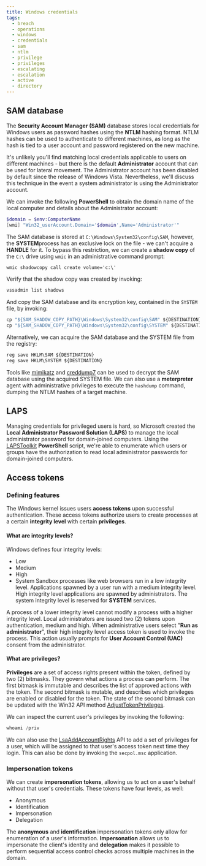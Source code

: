 ```yaml
---
title: Windows credentials
tags:
  - breach
  - operations
  - windows
  - credentials
  - sam
  - ntlm
  - privilege
  - privileges
  - escalating
  - escalation
  - active
  - directory
---
```


## SAM database

The **Security Account Manager (SAM)** database stores local credentials for
Windows users as password hashes using the **NTLM** hashing format. NTLM hashes
can be used to authenticate to different machines, as long as the hash is tied
to a user account and password registered on the new machine.

It's unlikely you'll find matching local credentials applicable to users on
different machines - but there is the default **Administrator** account that can
be used for lateral movement. The Administrator account has been disabled by
default since the release of Windows Vista. Nevertheless, we'll discuss this
technique in the event a system administrator is using the Administrator
account.

We can invoke the following **PowerShell** to obtain the domain name of the
local computer and details about the Administrator account:

```powershell
$domain = $env:ComputerName
[wmi] "Win32_userAccount.Domain='$domain',Name='Administrator'"
```

The SAM database is stored at `C:\Windows\System32\config\SAM`, however, the
**SYSTEM**process has an exclusive lock on the file - we can't acquire a
**HANDLE** for it. To bypass this restriction, we can create a **shadow copy**
of the `C:\` drive using `wmic` in an administrative command prompt:

```cmd
wmic shadowcopy call create volume='c:\'
```

Verify that the shadow copy was created by invoking:

```cmd
vssadmin list shadows
```

And copy the SAM database and its encryption key, contained in the `SYSTEM`
file, by invoking:

```cmd
cp "${SAM_SHADOW_COPY_PATH}\Windows\System32\config\SAM" ${DESTINATION}
cp "${SAM_SHADOW_COPY_PATH}\Windows\System32\config\SYSTEM" ${DESTINATION}
```

Alternatively, we can acquire the SAM database and the SYSTEM file from the
registry:

```cmd
reg save HKLM\SAM ${DESTINATION}
reg save HKLM\SYSTEM ${DESTINATION}
```

Tools like [mimikatz](https://github.com/ParrotSec/mimikatz) and
[creddump7](https://github.com/CiscoCXSecurity/creddump7) can be used to decrypt
the SAM database using the acquired SYSTEM file. We can also use a
**meterpreter** agent with administrative privileges to execute the `hashdump`
command, dumping the NTLM hashes of a target machine.

## LAPS

Managing credentials for privileged users is hard, so Microsoft created the
**Local Administrator Password Solution (LAPS)** to manage the local
administrator password for domain-joined computers. Using the
[LAPSToolkit](https://github.com/leoloobeek/LAPSToolkit) **PowerShell** script,
we're able to enumerate which users or groups have the authorization to read
local administrator passwords for domain-joined computers.

## Access tokens

### Defining features

The Windows kernel issues users **access tokens** upon successful
authentication. These access tokens authorize users to create processes at a
certain **integrity level** with certain **privileges**.

#### What are integrity levels?

Windows defines four integrity levels:

- Low
- Medium
- High
- System Sandbox processes like web browsers run in a low integrity level.
  Applications spawned by a user run with a medium integrity level. High
  integrity level applications are spawned by administrators. The system
  integrity level is reserved for **SYSTEM** services.

A process of a lower integrity level cannot modify a process with a higher
integrity level. Local administrators are issued two (2) tokens upon
authentication, medium and high. When administrative users select "**Run as
administrator**", their high integrity level access token is used to invoke the
process. This action usually prompts for **User Account Control (UAC)** consent
from the administrator.

#### What are privileges?

**Privileges** are a set of access rights present within the token, defined by
two (2) bitmasks. They govern what actions a process can perform. The first
bitmask is immutable and describes the list of approved actions with the token.
The second bitmask is mutable, and describes which privileges are enabled or
disabled for the token. The state of the second bitmask can be updated with the
Win32 API method
[AdjustTokenPrivileges](https://learn.microsoft.com/en-us/windows/win32/api/securitybaseapi/nf-securitybaseapi-adjusttokenprivileges).

We can inspect the current user's privileges by invoking the following:

```powershell
whoami /priv
```

We can also use the
[LsaAddAccountRights](https://learn.microsoft.com/en-us/windows/win32/api/ntsecapi/nf-ntsecapi-lsaaddaccountrights)
API to add a set of privileges for a user, which will be assigned to that user's
access token next time they login. This can also be done by invoking the
`secpol.msc` application.

### Impersonation tokens

We can create **impersonation tokens**, allowing us to act on a user's behalf
without that user's credentials. These tokens have four levels, as well:

- Anonymous
- Identification
- Impersonation
- Delegation

The **anonymous** and **identification** impersonation tokens only allow for
enumeration of a user's information. **Impersonation** allows us to impersonate
the client's identity and **delegation** makes it possible to perform sequential
access control checks across multiple machines in the domain.
